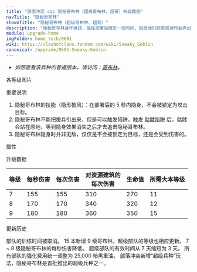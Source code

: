 ```yaml
---
title: "部落冲突 coc 隐秘哥布林（超级哥布林、超哥）升级数据"
navTitle: "隐秘哥布林"
shownTitle: "隐秘哥布林（超级哥布林、超哥）"
description: "隐秘哥布林身怀绝技，能在部署后隐形一段时间，但是他们获取资源时会弄出巨大的响动，很容易暴露行踪。"
module: upgrade-home
imgFolder: home_tech/0601
wiki: https://clashofclans.fandom.com/wiki/Sneaky_Goblin
canonical: /upgrade/0601-Sneaky-Goblin
---
```


- *如想查看该兵种的普通版本，请访问：[哥布林](/upgrade/0003-Goblin)。*

<UnitInfo :folder="$frontmatter.imgFolder" imgSrc="Sneaky_Goblin_info.png" :imgAlt="$frontmatter.navTitle" :description="$frontmatter.description" />

<SmallTitle>各等级图片</SmallTitle>

<Panel>
    <UnitImgGroup :folder="$frontmatter.imgFolder">
        <UnitImg imgTitle="所有等级" imgSrc="Sneaky_Goblin7.png" />
    </UnitImgGroup>
</Panel>

<SmallTitle>重要说明</SmallTitle>

1. 隐秘哥布林的技能（隐形披风）：在部署后的 5 秒内隐身，不会被锁定为攻击目标。
2. 隐秘哥布林不能把援兵引出来，但是可以触发陷阱。触发 [骷髅陷阱](/upgrade/0385-Skeleton-Trap) 后，骷髅会站在原地，等到隐身效果消失之后才去追击隐秘哥布林。
3. 隐秘哥布林隐身时并非无敌，仅仅是不会被锁定为目标，还是会受到伤害的。

<SmallTitle>属性</SmallTitle>

<UnitProperties>
    <UnitProperty pKey="攻击偏好" pValue="资源建筑 (2 倍伤害)" />
    <UnitProperty pKey="伤害类型" pValue="单体伤害" />
    <UnitProperty pKey="攻击的目标" pValue="仅地面目标" />
    <UnitProperty pKey="占据人口" pValue="3" />
    <UnitProperty pKey="移动速度" pValue="4 格/秒" />
    <UnitProperty pKey="攻击速度" pValue="1 秒/次" />
    <UnitProperty pKey="攻击距离" pValue="0.4 格" />
    <UnitProperty pKey="最低哥布林等级" pValue="7" />
    <UnitProperty pKey="最低大本等级" pValue="11" />
    <UnitProperty pKey="强化费用" pValue="2.5 万黑油" />
    <UnitProperty pKey="强化有效期" pValue="3 天" />
    <UnitProperty pKey="训练时间" pValue="无" trainingSystem="2025" />
</UnitProperties>

<SmallTitle>升级数据</SmallTitle>

<UnitTable>

| 等级 |  每秒伤害 | 每次伤害 |对资源建筑的<br>每次伤害| 生命值 |所需大本等级|
| ---- |   ----   |   ----  |          ----        |  ---- |    ----   |
|   7  |    155   |   155   |          310         |   270 |     11    |
|   8  |    170   |   170   |          340         |   320 |     12    |
|   9  |    180   |   180   |          360         |   350 |     15    |
</UnitTable>

<SmallTitle>更新历史</SmallTitle>

<Timeline>
    <TimelineItem date="2025/03/27">
        <TimelineRow>部队的训练时间被取消。</TimelineRow>
    </TimelineItem>
    <TimelineItem date="2023/06/12">
        <TimelineRow>15 本新增 9 级哥布林，超级部队的等级也相应更新。</TimelineRow>
    </TimelineItem>
    <TimelineItem date="2022/06/27">
        <TimelineRow>7 ~ 8 级隐秘哥布林的每秒伤害降低。</TimelineRow>
    </TimelineItem>
    <TimelineItem date="2020/12/07">
        <TimelineRow>超级部队的有效时间从 7 天缩短为 3 天。</TimelineRow>
        <TimelineRow>所有部队的强化费用统一调整为 25,000 暗黑重油。</TimelineRow>
    </TimelineItem>
    <TimelineItem date="2020/03/30">
        <TimelineRow>部落冲突新增“超级兵种”玩法，隐秘哥布林是首批推出的超级兵种之一。</TimelineRow>
    </TimelineItem>
    <TimelineItem :historyBottom="true" />
</Timeline>